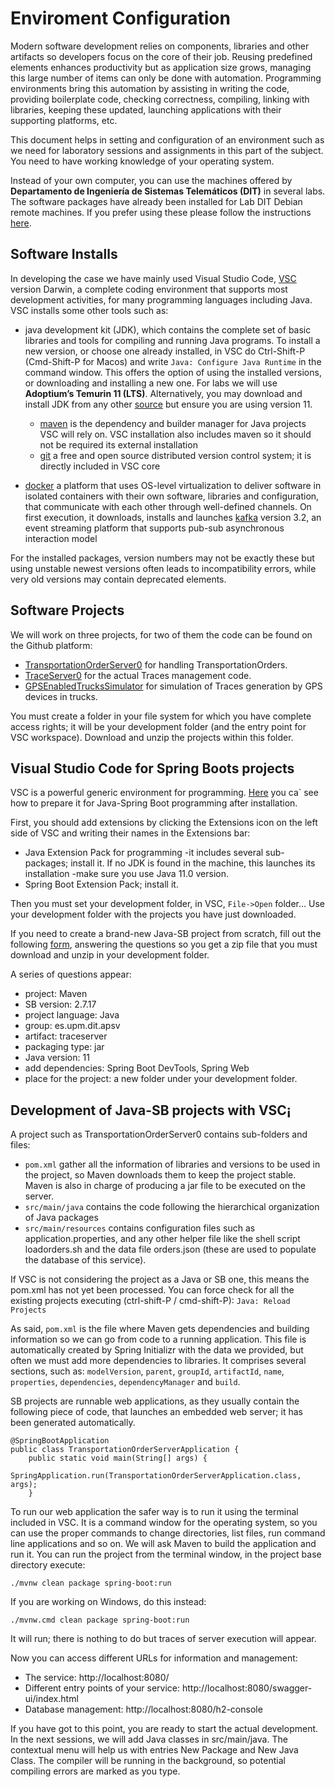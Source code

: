 # Enviroment Configuration
Modern software development relies on components, libraries and other artifacts 
so developers focus on the core of their job. Reusing predefined elements 
enhances productivity but as application size grows, managing this large number 
of items can only be done with automation. Programming environments bring this 
automation by assisting in writing the code, providing boilerplate code, 
checking correctness, compiling, linking with libraries, keeping these updated, 
launching applications with their supporting platforms, etc. 

This document helps in setting and configuration of an environment such as we 
need for laboratory sessions and assignments in this part of the subject. You 
need to have working knowledge of your operating system. 

Instead of your own computer, you can use the machines offered by 
**Departamento de Ingeniería de Sistemas Telemáticos (DIT)** in several labs. 
The software packages have already been installed for Lab DIT Debian remote 
machines. If you prefer using these please follow the instructions 
[here](www.lab.dit.upm.es).

## Software Installs
In developing the case we have mainly used Visual Studio Code, 
[VSC](https://code.visualstudio.com/) version Darwin, a complete coding 
environment that supports most development activities, for many programming 
languages including Java. VSC installs some other tools such as:

- java development kit (JDK), which contains the complete set of basic libraries and tools for compiling and running Java programs. To install a new version, or choose one already installed, in VSC do Ctrl-Shift-P (Cmd-Shift-P for Macos) and write `Java: Configure Java Runtime` in the command window. This offers the option of using the installed versions, or downloading and installing a new one. For labs we will use **Adoptium’s Temurin 11 (LTS)**. Alternatively, you may download and install JDK from any other [source](https://jdk.java.net/archive/) but ensure you are using version 11.
    - [maven](https://maven.apache.org/install.html) is the dependency and builder manager for Java projects VSC will rely on. VSC installation also includes maven so it should not be required its external installation
    - [git](https://git-scm.com/) a free and open source distributed version control system; it is directly included in VSC core

- [docker](https://www.docker.com/get-started) a platform that uses OS-level virtualization to deliver software in isolated containers with their own software, libraries and configuration, that communicate with each other through well-defined channels. On first execution, it downloads, installs and launches [kafka](https://kafka.apache.org/) version 3.2, an event streaming platform that supports pub-sub asynchronous interaction model 

For the installed packages, version numbers may not be exactly these but using unstable newest versions often leads to incompatibility errors, while very old versions may contain deprecated elements.

## Software Projects
We will work on three projects, for two of them the code can be found on the Github platform:
- [TransportationOrderServer0](https://github.com/juancarlosduenas/TransportationOrderServer0.git) for handling TransportationOrders. 
- [TraceServer0](https://github.com/juancarlosduenas/TraceServer0.git) for the actual Traces management code.
- [GPSEnabledTrucksSimulator](https://github.com/juancarlosduenas/GPSEnabledTrucksSimulator.git) for simulation of Traces generation by GPS devices in trucks.

You must create a folder in your file system for which you have complete access rights; it will be your development folder (and the entry point for VSC workspace). Download and unzip the projects within this folder.

## Visual Studio Code for Spring Boots projects
VSC is a powerful generic environment for programming. [Here](https://www.youtube.com/watch?v=uq4GjRF_860) you ca` see how to prepare it for Java-Spring Boot programming after installation.

First, you should add extensions by clicking the Extensions icon on the left side of VSC and writing their names in the Extensions bar:
- Java Extension Pack for programming -it includes several sub-packages; install it. If no JDK is found in the machine, this launches its installation -make sure you use Java 11.0 version.
- Spring Boot Extension Pack; install it.

Then you must set your development folder, in VSC, `File->Open` folder… Use your development folder with the projects you have just downloaded.

If you need to create a brand-new Java-SB project from scratch, fill out the following [form](https://start.spring.io/), answering the questions so you get a zip file that you must download and unzip in your development folder.

A series of questions appear:
- project: Maven
- SB version: 2.7.17
- project language: Java
- group: es.upm.dit.apsv
- artifact: traceserver
- packaging type: jar
- Java version: 11
- add dependencies: Spring Boot DevTools, Spring Web
- place for the project: a new folder under your development folder.

## Development of Java-SB projects with VSC¡
A project such as TransportationOrderServer0 contains sub-folders and files: 
- `pom.xml` gather all the information of libraries and versions to be used in the project, so Maven downloads them to keep the project stable. Maven is also in charge of producing a jar file to be executed on the server.
- `src/main/java` contains the code following the hierarchical organization of Java packages
- `src/main/resources` contains configuration files such as application.properties, and any other helper file like the shell script loadorders.sh and the data file orders.json (these are used to populate the database of this service).

If VSC is not considering the project as a Java or SB one, this means the pom.xml has not yet been processed. You can force check for all the existing projects executing (ctrl-shift-P / cmd-shift-P): `Java: Reload Projects`

As said, `pom.xml` is the file where Maven gets dependencies and building information so we can go from code to a running application. This file is automatically created by Spring Initializr with the data we provided, but often we must add more dependencies to libraries. It comprises several sections, such as: `modelVersion`, `parent`, `groupId`, `artifactId`, `name`, `properties`, `dependencies`, `dependencyManager` and `build`.

SB projects are runnable web applications, as they usually contain the following piece of code, that launches an embedded web server; it has been generated automatically. 
```
@SpringBootApplication
public class TransportationOrderServerApplication {
    public static void main(String[] args) {
        SpringApplication.run(TransportationOrderServerApplication.class, args);
    }
```

To run our web application the safer way is to run it using the terminal included in VSC. It is a command window for the operating system, so you can use the proper commands to change directories, list files, run command line applications and so on. We will ask Maven to build the application and run it. You can run the project from the terminal window, in the project base directory execute:
```
./mvnw clean package spring-boot:run
```

If you are working on Windows, do this instead:
```
./mvnw.cmd clean package spring-boot:run
```

It will run; there is nothing to do but traces of server execution will appear.

Now you can access different URLs for information and management:
- The service: http://localhost:8080/
- Different entry points of your service: http://localhost:8080/swagger-ui/index.html
- Database management: http://localhost:8080/h2-console

If you have got to this point, you are ready to start the actual development. In the next sessions, we will add Java classes in src/main/java. The contextual menu will help us with entries New Package and New Java Class. The compiler will be running in the background, so potential compiling errors are marked as you type.
